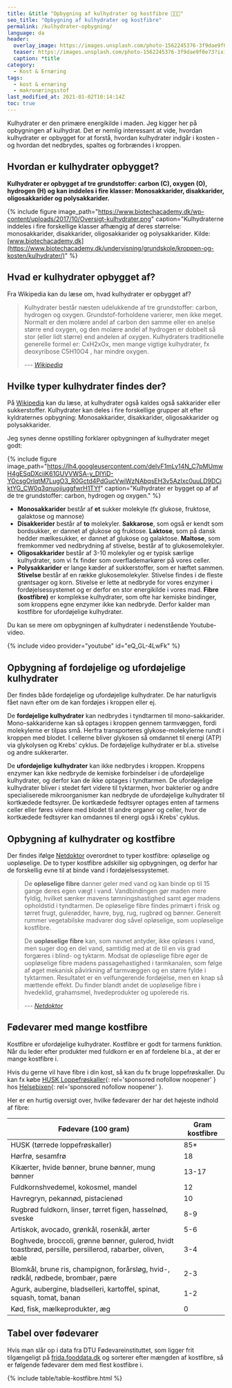 ```yaml
---
title: &title "Opbygning af kulhydrater og kostfibre 🥑🍞🍆"
seo_title: "Opbygning af kulhydrater og kostfibre"
permalink: /kulhydrater-opbygning/
language: da
header:
  overlay_image: https://images.unsplash.com/photo-1562245376-3f9dae9f0e73?ixid=MXwxMjA3fDB8MHxwaG90by1wYWdlfHx8fGVufDB8fHw%3D&ixlib=rb-1.2.1&auto=format&fit=crop&h=630&w=1200&q=60
  teaser: https://images.unsplash.com/photo-1562245376-3f9dae9f0e73?ixid=MXwxMjA3fDB8MHxwaG90by1wYWdlfHx8fGVufDB8fHw%3D&ixlib=rb-1.2.1&auto=format&fit=crop&h=300&w=400&q=10
  caption: *title
category:
  - Kost & Ernæring
tags:
  - kost & ernæring
  - makronæringsstof
last_modified_at: 2021-01-02T10:14:14Z
toc: true
---
```


Kulhydrater er den primære energikilde i maden. Jeg kigger her på opbygningen af kulhydrat. Det er nemlig interessant at vide, hvordan kulhydrater er opbygget for at forstå, hvordan kulhydrater indgår i kosten - og hvordan det nedbrydes, spaltes og forbrændes i kroppen.

## Hvordan er kulhydrater opbygget?

**Kulhydrater er opbygget af tre grundstoffer: carbon (C), oxygen (O), hydrogen (H) og kan inddeles i fire klasser: Monosakkarider, disakkarider, oligosakkarider og polysakkarider.**

{% include figure image_path="https://www.biotechacademy.dk/wp-content/uploads/2017/10/Oversigt-kulhydrater.png" caption="Kulhydraterne inddeles i fire forskellige klasser afhængig af deres størrelse: monosakkarider, disakkarider, oligosakkarider og polysakkarider. Kilde: [www.biotechacademy.dk](https://www.biotechacademy.dk/undervisning/grundskole/kroppen-og-kosten/kulhydrater/)" %}

## Hvad er kulhydrater opbygget af?

Fra Wikipedia kan du læse om, hvad kulhydrater er opbygget af?

> Kulhydrater består næsten udelukkende af tre grundstoffer: carbon, hydrogen og oxygen. Grundstof-forholdene varierer, men ikke meget. Normalt er den molære andel af carbon den samme eller en anelse større end oxygen, og den molære andel af hydrogen er dobbelt så stor (eller lidt større) end andelen af oxygen. Kulhydraters traditionelle generelle formel er: CxH2xOx, men mange vigtige kulhydrater, fx deoxyribose C5H10O4 , har mindre oxygen.
>
> --- <cite>[Wikipedia](https://da.wikipedia.org/wiki/Kulhydrat)</cite>

## Hvilke typer kulhydrater findes der?

På [Wikipedia](https://da.wikipedia.org/wiki/Kulhydrat) kan du læse, at kulhydrater også kaldes også sakkarider eller sukkerstoffer. Kulhydrater kan deles i fire forskellige grupper alt efter kyldraternes opbygning: Monosakkarider, disakkarider, oligosakkarider og polysakkarider.

Jeg synes denne opstilling forklarer opbygningen af kulhydrater meget godt:

{% include figure image_path="https://lh4.googleusercontent.com/deIvF1mLy14N_C7pMUmwH4gESqDXciiK61GUVVWSA-y_DlYiD-YOcsgOrlqtM7LugO3_R0Gctd4PdGucVwiWzNAbqsEH3v5AzIxc0uuLD9DCiktYG_CW0q3qnuojiuggfwrH1TYf" caption="Kulhydrater er bygget op af af de tre grundstoffer: carbon, hydrogen og oxygen." %}

- **Monosakkarider** består af **et** sukker molekyle (fx glukose, fruktose, galaktose og mannose)
- **Disakkerider** består af **to** molekyler. **Sakkarose**, som også er kendt som bordsukker, er dannet af glukose og fruktose. **Laktose**, som på dansk hedder mælkesukker, er dannet af glukose og galaktose. **Maltose**, som fremkommer ved nedbrydning af stivelse, består af to glukosemolekyler.
- **Oligosakkarider** består af 3-10 molekyler og er typisk særlige kulhydrater, som vi fx finder som overflademarkører på vores celler.
- **Polysakkarider** er lange kæder af sukkerstoffer, som er hæftet sammen. **Stivelse** består af en række glukosemolekyler. Stivelse findes i de fleste grøntsager og korn. Stivelse er lette at nedbryde for vores enzymer i fordøjelsessystemet og er derfor en stor energikilde i vores mad. **Fibre (kostfibre)** er komplekse kulhydrater, som ofte har kemiske bindinger, som kroppens egne enzymer ikke kan nedbryde. Derfor kalder man kostfibre for ufordøjelige kulhydrater.

Du kan se mere om opbygningen af kulhydrater i nedenstående Youtube-video.

{% include video provider="youtube" id="eQ_GL-4LwFk" %}

## Opbygning af fordøjelige og ufordøjelige kulhydrater

Der findes både fordøjelige og ufordøjelige kulhydrater. De har naturligvis fået navn efter om de kan fordøjes i kroppen eller ej.

De **fordøjelige kulhydrater** kan nedbrydes i tyndtarmen til mono-sakkarider. Mono-sakkariderne kan så optages i kroppen gennem tarmvæggen, fordi molekylerne er tilpas små. Herfra transporteres glykose-molekylerne rundt i kroppen med blodet. I cellerne bliver glykosen så omdannet til energi (ATP) via glykolysen og Krebs' cyklus. De fordøjelige kulhydrater er bl.a. stivelse og andre sukkerarter.

De **ufordøjelige kulhydrater** kan ikke nedbrydes i kroppen. Kroppens enzymer kan ikke nedbryde de kemiske forbindelser i de ufordøjelige kulhydrater, og derfor kan de ikke optages i tyndtarmen. De ufordøjelige kulhydrater bliver i stedet ført videre til tyktarmen, hvor bakterier og andre specialiserede mikroorganismer kan nedbryde de ufordøjelige kulhydrater til kortkædede fedtsyrer. De kortkædede fedtsyrer optages enten af tarmens celler eller føres videre med blodet til andre organer og celler, hvor de kortkædede fedtsyrer kan omdannes til energi også i Krebs' cyklus.

## Opbygning af kulhydrater og kostfibre

Der findes ifølge [Netdoktor](https://netdoktor.dk/mave-og-tarm/sygdomme/de-sunde-kostfibre/) overordnet to typer kostfibre: opløselige og uopløselige. De to typer kostfibre adskiller sig opbygningen, og derfor har de forskellig evne til at binde vand i fordøjelsessystemet.

> De **opløselige fibre** danner geler med vand og kan binde op til 15 gange deres egen vægt i vand. Vandbindingen gør maden mere fyldig, hvilket sænker mavens tømningshastighed samt øger madens opholdstid i tyndtarmen. De opløselige fibre findes primært i frisk og tørret frugt, gulerødder, havre, byg, rug, rugbrød og bønner. Generelt rummer vegetabilske madvarer dog såvel opløselige, som uopløselige kostfibre.
>
> De **uopløselige fibre** kan, som navnet antyder, ikke opløses i vand, men suger dog en del vand, samtidig med at de til en vis grad forgæres i blind- og tyktarm. Modsat de opløselige fibre øger de uopløselige fibre madens passagehastighed i tarmkanalen, som følge af øget mekanisk påvirkning af tarmvæggen og en større fylde i tyktarmen. Resultatet er en velfungerende fordøjelse, men en knap så mættende effekt. Du finder blandt andet de uopløselige fibre i hvedeklid, grahamsmel, hvedeprodukter og upolerede ris.
>
> --- <cite>[Netdoktor](https://netdoktor.dk/mave-og-tarm/sygdomme/de-sunde-kostfibre/)</cite>

## Fødevarer med mange kostfibre

Kostfibre er ufordøjelige kulhydrater. Kostfibre er godt for tarmens funktion. Når du leder efter produkter med fuldkorn er en af fordelene bl.a., at der er mange kostfibre i.

Hvis du gerne vil have fibre i din kost, så kan du fx bruge loppefrøskaller. Du kan fx købe [HUSK Loppefrøskaller](https://www.partner-ads.com/dk/klikbanner.php?partnerid=28187&bannerid=28715&htmlurl=https://www.helsebixen.dk/shop/search?search=loppefr%C3%B8skaller){: rel='sponsored nofollow noopener' } hos [Helsebixen](https://www.partner-ads.com/dk/klikbanner.php?partnerid=28187&bannerid=28715&htmlurl=https://www.helsebixen.dk/shop/search?search=loppefr%C3%B8skaller){: rel='sponsored nofollow noopener' }.

Her er en hurtig oversigt over, hvilke fødevarer der har det højeste indhold af fibre:

| Fødevare (100 gram) | Gram kostfibre |
|-|-|
| HUSK (tørrede loppefrøskaller)                                                                             | 85*                |
| Hørfrø, sesamfrø                                                                                           | 18                 |
| Kikærter, hvide bønner, brune bønner, mung bønner                                                          | 13-17              |
| Fuldkornshvedemel, kokosmel, mandel                                                                        | 12                 |
| Havregryn, pekannød, pistacienød                                                                           | 10                 |
| Rugbrød fuldkorn, linser, tørret figen, hasselnød, sveske                                                  | 8-9                |
| Artiskok, avocado, grønkål, rosenkål, ærter                                                                | 5-6                |
| Boghvede, broccoli, grønne bønner, gulerod, hvidt toastbrød, persille, persillerod, rabarber, oliven, æble | 3-4                |
| Blomkål, brune ris, champignon, forårsløg, hvid-, rødkål, rødbede, brombær, pære                           | 2-3                |
| Agurk, aubergine, bladselleri, kartoffel, spinat, squash, tomat, banan                                     | 1-2                |
| Kød, fisk, mælkeprodukter, æg                                                                              | 0                  |

## Tabel over fødevarer

Hvis man slår op i data fra DTU Fødevareinstituttet, som ligger frit tilgængeligt på [frida.fooddata.dk](https://frida.fooddata.dk) og sorterer efter mængden af kostfibre, så er følgende fødevarer dem med flest kostfibre i.

{% include table/table-kostfibre.html %}
